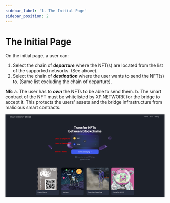 ```yaml
---
sidebar_label: '1. The Initial Page'
sidebar_position: 2
---
```


# The Initial Page

On the initial page, a user can:
1. Select the chain of ***departure*** where the NFT(s) are located from the list of the supported networks. (See above).
2. Select the chain of ***destination*** where the user wants to send the NFT(s) to. (Same list excluding the chain of departure).

**NB**: 
    a. The user has to ***own*** the NFTs to be able to send them.
    b. The smart contract of the NFT must be whitelisted by XP.NETWORK for the bridge to accept it. This protects the users' assets and the bridge infrastructure from malicious smart contracts.

![Initial Page](../../static/assets/1.png)
